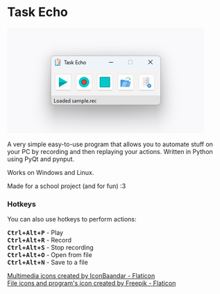 
# Task Echo

[![program interface](./.github/program_interface.png)](#)

A very simple easy-to-use program that allows you to automate stuff on your PC by recording and then replaying your actions. Written in Python using PyQt and pynput.

Works on Windows and Linux.

Made for a school project (and for fun) :3

### Hotkeys

You can also use hotkeys to perform actions:

**<kbd>Ctrl</kbd>+<kbd>Alt</kbd>+<kbd>P</kbd>** - Play\
**<kbd>Ctrl</kbd>+<kbd>Alt</kbd>+<kbd>R</kbd>** - Record\
**<kbd>Ctrl</kbd>+<kbd>Alt</kbd>+<kbd>S</kbd>** - Stop recording\
**<kbd>Ctrl</kbd>+<kbd>Alt</kbd>+<kbd>O</kbd>** - Open from file\
**<kbd>Ctrl</kbd>+<kbd>Alt</kbd>+<kbd>N</kbd>** - Save to a file

[Multimedia icons created by IconBaandar - Flaticon](https://www.flaticon.com/packs/multimedia-flat-colorful-14754831)\
[File icons and program's icon created by Freepik - Flaticon](https://www.flaticon.com/authors/freepik)
